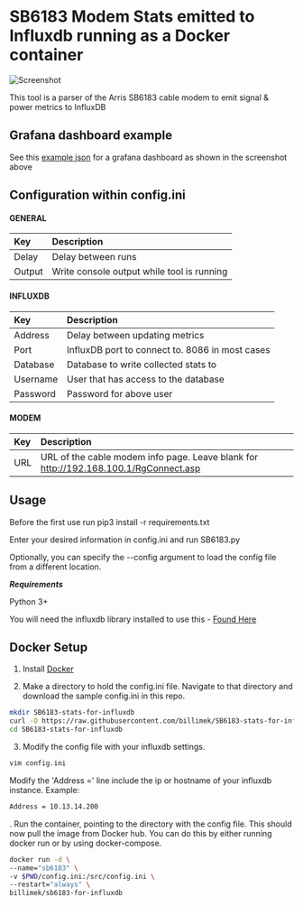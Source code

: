 # SB6183 Modem Stats emitted to Influxdb running as a Docker container

![Screenshot](https://i.imgur.com/ppZjnkP.png)

This tool is a parser of the Arris SB6183 cable modem to emit signal & power metrics to InfluxDB

## Grafana dashboard example
See this [example json](sb6183-modem-stats.json) for a grafana dashboard as shown in the screenshot above

## Configuration within config.ini

#### GENERAL
|Key            |Description                                                                                                         |
|:--------------|:-------------------------------------------------------------------------------------------------------------------|
|Delay          |Delay between runs                                                                                                  |
|Output         |Write console output while tool is running                                                                          |
#### INFLUXDB
|Key            |Description                                                                                                         |
|:--------------|:-------------------------------------------------------------------------------------------------------------------|
|Address        |Delay between updating metrics                                                                                      |
|Port           |InfluxDB port to connect to.  8086 in most cases                                                                    |
|Database       |Database to write collected stats to                                                                                |
|Username       |User that has access to the database                                                                                |
|Password       |Password for above user                                                                                             |
#### MODEM
|Key            |Description                                                                                                         |
|:--------------|:-------------------------------------------------------------------------------------------------------------------|
|URL         |URL of the cable modem info page.  Leave blank for http://192.168.100.1/RgConnect.asp                                                            |

## Usage

Before the first use run pip3 install -r requirements.txt

Enter your desired information in config.ini and run SB6183.py

Optionally, you can specify the --config argument to load the config file from a different location.  

***Requirements***

Python 3+

You will need the influxdb library installed to use this - [Found Here](https://github.com/influxdata/influxdb-python)

## Docker Setup

1. Install [Docker](https://www.docker.com/)

2. Make a directory to hold the config.ini file. Navigate to that directory and download the sample config.ini in this repo.

```bash
mkdir SB6183-stats-for-influxdb
curl -O https://raw.githubusercontent.com/billimek/SB6183-stats-for-influxdb/blob/master/config.ini SB6183-stats-for-influxdb/config.ini
cd SB6183-stats-for-influxdb
```

3. Modify the config file with your influxdb settings.

```bash
vim config.ini
```

Modify the 'Address =' line include the ip or hostname of your influxdb instance.
Example:

```bash
Address = 10.13.14.200
```

. Run the container, pointing to the directory with the config file. This should now pull the image from Docker hub. You can do this by either running docker run or by using docker-compose.

```bash
docker run -d \
--name="sb6183" \
-v $PWD/config.ini:/src/config.ini \
--restart="always" \
billimek/sb6183-for-influxdb
```
